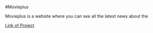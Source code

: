 #Movieplus

Movieplus is a website where you can see all the latest news about the

<a href="https://movieplus-theta.vercel.app/">Link of Project</a>